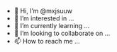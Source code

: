 - 👋 Hi, I’m @mxjsuuw
- 👀 I’m interested in ...
- 🌱 I’m currently learning ...
- 💞️ I’m looking to collaborate on ...
- 📫 How to reach me ...

<!---
mxjsuuw/mxjsuuw is a ✨ special ✨ repository because its `README.md` (this file) appears on your GitHub profile.
You can click the Preview link to take a look at your changes.
--->
